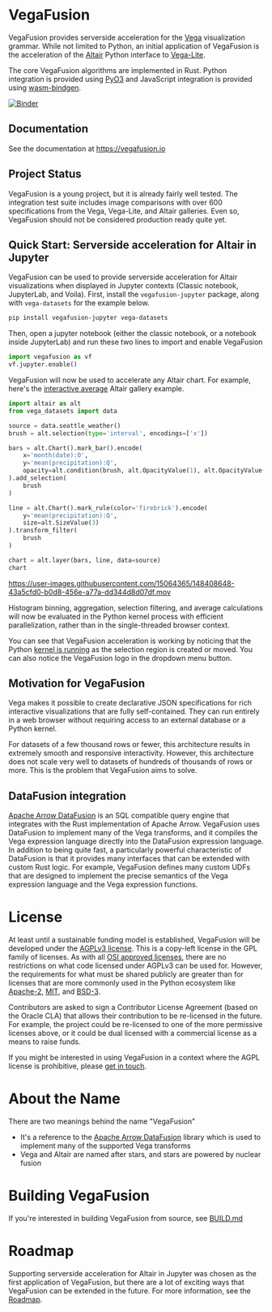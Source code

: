 # VegaFusion
VegaFusion provides serverside acceleration for the [Vega](https://vega.github.io/) visualization grammar. While not limited to Python, an initial application of VegaFusion is the acceleration of the [Altair](https://altair-viz.github.io/) Python interface to [Vega-Lite](https://vega.github.io/vega-lite/).

The core VegaFusion algorithms are implemented in Rust. Python integration is provided using [PyO3](https://pyo3.rs/v0.15.1/) and JavaScript integration is provided using [wasm-bindgen](https://github.com/rustwasm/wasm-bindgen).

[![Binder](https://mybinder.org/badge_logo.svg)](https://mybinder.org/v2/gh/vegafusion/demos/HEAD?labpath=notebooks)

## Documentation
See the documentation at https://vegafusion.io

## Project Status
VegaFusion is a young project, but it is already fairly well tested. The integration test suite includes image comparisons with over 600 specifications from the Vega, Vega-Lite, and Altair galleries.  Even so, VegaFusion should not be considered production ready quite yet.

## Quick Start: Serverside acceleration for Altair in Jupyter
VegaFusion can be used to provide serverside acceleration for Altair visualizations when displayed in Jupyter contexts (Classic notebook, JupyterLab, and Voila). First, install the `vegafusion-jupyter` package, along with `vega-datasets` for the example below.

```bash
pip install vegafusion-jupyter vega-datasets
```

Then, open a jupyter notebook (either the classic notebook, or a notebook inside JupyterLab) and run these two lines to import and enable VegaFusion

```python
import vegafusion as vf
vf.jupyter.enable()
```
VegaFusion will now be used to accelerate any Altair chart. For example, here's the [interactive average](https://altair-viz.github.io/gallery/selection_layer_bar_month.html) Altair gallery example.

```python
import altair as alt
from vega_datasets import data

source = data.seattle_weather()
brush = alt.selection(type='interval', encodings=['x'])

bars = alt.Chart().mark_bar().encode(
    x='month(date):O',
    y='mean(precipitation):Q',
    opacity=alt.condition(brush, alt.OpacityValue(1), alt.OpacityValue(0.7)),
).add_selection(
    brush
)

line = alt.Chart().mark_rule(color='firebrick').encode(
    y='mean(precipitation):Q',
    size=alt.SizeValue(3)
).transform_filter(
    brush
)

chart = alt.layer(bars, line, data=source)
chart
```

https://user-images.githubusercontent.com/15064365/148408648-43a5cfd0-b0d8-456e-a77a-dd344d8d07df.mov

Histogram binning, aggregation, selection filtering, and average calculations will now be evaluated in the Python kernel process with efficient parallelization, rather than in the single-threaded browser context.

You can see that VegaFusion acceleration is working by noticing that the Python [kernel is running](https://experienceleague.adobe.com/docs/experience-platform/data-science-workspace/jupyterlab/overview.html?lang=en#kernel-sessions) as the selection region is created or moved. You can also notice the VegaFusion logo in the dropdown menu button.

## Motivation for VegaFusion
Vega makes it possible to create declarative JSON specifications for rich interactive visualizations that are fully self-contained. They can run entirely in a web browser without requiring access to an external database or a Python kernel.

For datasets of a few thousand rows or fewer, this architecture results in extremely smooth and responsive interactivity. However, this architecture does not scale very well to datasets of hundreds of thousands of rows or more.  This is the problem that VegaFusion aims to solve.

## DataFusion integration
[Apache Arrow DataFusion](https://github.com/apache/arrow-datafusion) is an SQL compatible query engine that integrates with the Rust implementation of Apache Arrow.  VegaFusion uses DataFusion to implement many of the Vega transforms, and it compiles the Vega expression language directly into the DataFusion expression language.  In addition to being quite fast, a particularly powerful characteristic of DataFusion is that it provides many interfaces that can be extended with custom Rust logic.  For example, VegaFusion defines many custom UDFs that are designed to implement the precise semantics of the Vega expression language and the Vega expression functions.

# License
At least until a sustainable funding model is established, VegaFusion will be developed under the [AGPLv3 license](https://www.gnu.org/licenses/agpl-3.0.en.html).  This is a copy-left license in the GPL family of licenses. As with all [OSI approved licenses](https://opensource.org/licenses/alphabetical), there are no restrictions on what code licensed under AGPLv3 can be used for. However, the requirements for what must be shared publicly are greater than for licenses that are more commonly used in the Python ecosystem like [Apache-2](https://opensource.org/licenses/Apache-2.0), [MIT](https://opensource.org/licenses/MIT), and [BSD-3](https://opensource.org/licenses/BSD-3-Clause).

Contributors are asked to sign a Contributor License Agreement (based on the Oracle CLA) that allows their contribution to be re-licensed in the future. For example, the project could be re-licensed to one of the more permissive licenses above, or it could be dual licensed with a commercial license as a means to raise funds.

If you might be interested in using VegaFusion in a context where the AGPL license is prohibitive, please [get in touch](mailto:jon@vegafusion.io).

# About the Name
There are two meanings behind the name "VegaFusion"
- It's a reference to the [Apache Arrow DataFusion](https://github.com/apache/arrow-datafusion) library which is used to implement many of the supported Vega transforms
- Vega and Altair are named after stars, and stars are powered by nuclear fusion

# Building VegaFusion
If you're interested in building VegaFusion from source, see [BUILD.md](BUILD.md)

# Roadmap
Supporting serverside acceleration for Altair in Jupyter was chosen as the first application of VegaFusion, but there are a lot of exciting ways that VegaFusion can be extended in the future.  For more information, see the [Roadmap](https://vegafusion.io/roadmap.html).

